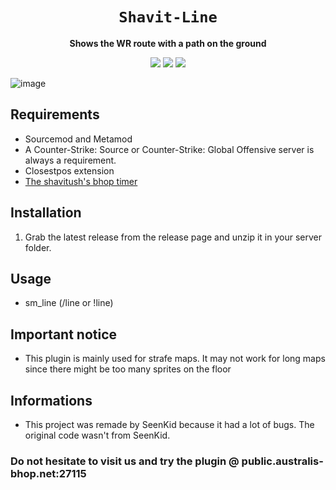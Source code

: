 <div align="center">
  <h1><code>Shavit-Line</code></h1>
  <p>
    <strong>Shows the WR route with a path on the ground</strong>
  </p>
  <p style="margin-bottom: 0.5ex;">
    <img
        src="https://img.shields.io/github/downloads/SeenKid/shavit-line/total"
    />
    <img
        src="https://img.shields.io/github/repo-size/SeenKid/shavit-line"
    />
        <a href="https://visitorbadge.io/status?path=https%3A%2F%2Fgithub.com%2FSeenKid%2Fshavit-line"><img src="https://api.visitorbadge.io/api/visitors?path=https%3A%2F%2Fgithub.com%2FSeenKid%2Fshavit-line&label=Views&labelColor=%23ff8a65&countColor=%23f47373" /></a>
  </p>
</div>

![image](https://github.com/SeenKid/shavit-line/assets/30565751/b9f07277-c8f6-42fd-8d07-762b7d230efe)

## Requirements ##
- Sourcemod and Metamod
- A Counter-Strike: Source or Counter-Strike: Global Offensive server is always a requirement.
- Closestpos extension
- [The shavitush's bhop timer](https://github.com/shavitush/bhoptimer) 


## Installation ##
1. Grab the latest release from the release page and unzip it in your server folder.

## Usage ##
- sm_line (/line or !line)

## Important notice ## 
- This plugin is mainly used for strafe maps. It may not work for long maps since there might be too many sprites on the floor
## Informations ##
- This project was remade by SeenKid because it had a lot of bugs. The original code wasn't from SeenKid.

### Do not hesitate to visit us and try the plugin @ public.australis-bhop.net:27115
